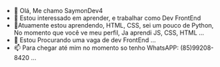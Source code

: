 - 👋 Olá, Me chamo SaymonDev4  
- 👀 Estou interessado em aprender, e trabalhar como Dev FrontEnd
- 🌱Atuamente estou aprendendo, HTML, CSS, sei um pouco de Python, No momento que você ve meu perfil, Ja aprendi JS, CSS, HTML  ...
- 💞️ Estou Procurando uma vaga de dev FrontEnd ...
- 📫 Para chegar até mim no momento so tenho WhatsAPP: (85)99208-8420 ...

<!---
SaymonDevJ/SaymonDevJ is a ✨ special ✨ repository because its `README.md` (this file) appears on your GitHub profile.
You can click the Preview link to take a look at your changes.
--->
